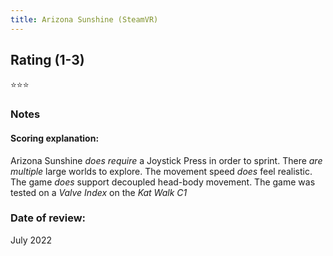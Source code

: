 ```yaml
---
title: Arizona Sunshine (SteamVR)
---
```


## Rating (1-3)
⭐⭐⭐

### Notes


#### Scoring explanation:
Arizona Sunshine *does require* a Joystick Press in order to sprint.
There *are multiple* large worlds to explore.
The movement speed *does* feel realistic.
The game *does* support decoupled head-body movement.
The game was tested on a *Valve Index* on the *Kat Walk C1*

### Date of review:
July 2022
